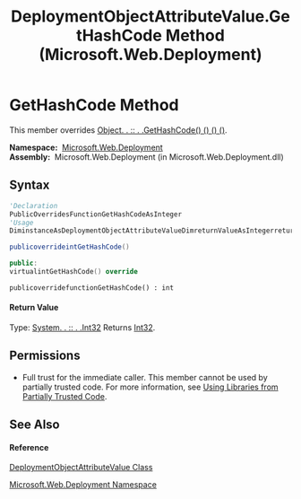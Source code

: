 ﻿---
title: DeploymentObjectAttributeValue.GetHashCode Method  (Microsoft.Web.Deployment)
TOCTitle: GetHashCode Method
ms:assetid: M:Microsoft.Web.Deployment.DeploymentObjectAttributeValue.GetHashCode
ms:mtpsurl: https://msdn.microsoft.com/en-us/library/microsoft.web.deployment.deploymentobjectattributevalue.gethashcode(v=VS.90)
ms:contentKeyID: 22754076
ms.date: 05/02/2012
mtps_version: v=VS.90
f1_keywords:
- Microsoft.Web.Deployment.DeploymentObjectAttributeValue.GetHashCode
dev_langs:
- CSharp
- JScript
- VB
- c++
api_location:
- Microsoft.Web.Deployment.dll
api_name:
- Microsoft.Web.Deployment.DeploymentObjectAttributeValue.GetHashCode
api_type:
- Managed
topic_type:
- apiref
- kbSyntax
product_family_name: VS
ROBOTS: INDEX,FOLLOW
---

# GetHashCode Method

This member overrides [Object. . :: . .GetHashCode() () () ()](https://msdn.microsoft.com/en-us/library/zdee4b3y\(v=vs.90\)).

**Namespace:**  [Microsoft.Web.Deployment](microsoft-web-deployment-namespace.md)  
**Assembly:**  Microsoft.Web.Deployment (in Microsoft.Web.Deployment.dll)

## Syntax

``` vb
'Declaration
PublicOverridesFunctionGetHashCodeAsInteger
'Usage
DiminstanceAsDeploymentObjectAttributeValueDimreturnValueAsIntegerreturnValue = instance.GetHashCode()
```

``` csharp
publicoverrideintGetHashCode()
```

``` c++
public:
virtualintGetHashCode() override
```

``` jscript
publicoverridefunctionGetHashCode() : int
```

#### Return Value

Type: [System. . :: . .Int32](https://msdn.microsoft.com/en-us/library/td2s409d\(v=vs.90\))  
Returns [Int32](https://msdn.microsoft.com/en-us/library/td2s409d\(v=vs.90\)).  

## Permissions

  - Full trust for the immediate caller. This member cannot be used by partially trusted code. For more information, see [Using Libraries from Partially Trusted Code](https://msdn.microsoft.com/en-us/library/8skskf63\(v=vs.90\)).

## See Also

#### Reference

[DeploymentObjectAttributeValue Class](deploymentobjectattributevalue-class-microsoft-web-deployment.md)

[Microsoft.Web.Deployment Namespace](microsoft-web-deployment-namespace.md)

